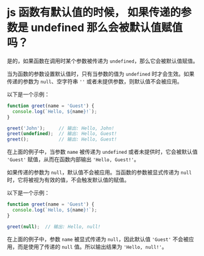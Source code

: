 # js 函数有默认值的时候， 如果传递的参数是 undefined 那么会被默认值赋值吗？

是的，如果函数在调用时某个参数被传递为 `undefined`，那么它会被默认值赋值。

当为函数的参数设置默认值时，只有当参数的值为 `undefined` 时才会生效。如果传递的参数为 `null`、空字符串 `''` 或者未提供参数，则默认值不会被应用。

以下是一个示例：

```javascript
function greet(name = 'Guest') {
  console.log(`Hello, ${name}!`);
}

greet('John');     // 输出: Hello, John!
greet(undefined);  // 输出: Hello, Guest!
greet();           // 输出: Hello, Guest!
```

在上面的例子中，当参数 `name` 被传递为 `undefined` 或者未提供时，它会被默认值 `'Guest'` 赋值，从而在函数内部输出 `'Hello, Guest!'`。


如果传递的参数为 `null`，默认值不会被应用。当函数的参数被显式传递为 `null` 时，它将被视为有效的值，不会触发默认值的赋值。

以下是一个示例：

```javascript
function greet(name = 'Guest') {
  console.log(`Hello, ${name}!`);
}

greet(null);  // 输出: Hello, null!
```

在上面的例子中，参数 `name` 被显式传递为 `null`，因此默认值 `'Guest'` 不会被应用，而是使用了传递的 `null` 值。所以输出结果为 `'Hello, null!'`。